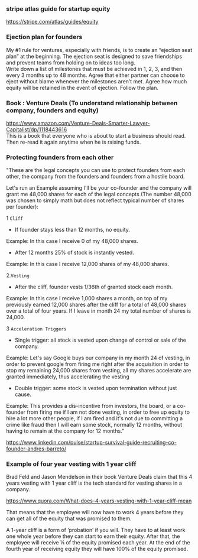 
### stripe atlas guide for startup equity  
https://stripe.com/atlas/guides/equity

### Ejection plan for founders
My #1 rule for ventures, especially with friends, is to create an “ejection seat plan” at the beginning. The ejection seat is designed to save friendships and prevent teams from holding on to ideas too long.  
Write down a list of milestones that must be achieved in 1, 2, 3, and then every 3 months up to 48 months. Agree that either partner can choose to eject without blame whenever the milestones aren’t met. Agree how much equity will be retained in the event of ejection. Follow the plan.  

### Book : Venture Deals (To understand relationship between company, founders and equity)  
https://www.amazon.com/Venture-Deals-Smarter-Lawyer-Capitalist/dp/1118443616   
This is a book that everyone who is about to start a business should read. Then re-read it again anytime when he is raising funds.  


### Protecting founders from each other  
"These are the legal concepts you can use to protect founders from each other, the company from the founders and founders from a hostile board.

Let's run an Example assuming I'll be your co-founder and the company will grant me 48,000 shares for each of the legal concepts (The number 48,000 was chosen to simply math but does not reflect typical number of shares per founder):

1 `Cliff`

- If founder stays less than 12 months, no equity.

Example: In this case I receive 0 of my 48,000 shares.

- After 12 months 25% of stock is instantly vested.

Example: In this case I receive 12,000 shares of my 48,000 shares.

2.`Vesting`

- After the cliff, founder vests 1/36th of granted stock each month.

Example: In this case I receive 1,000 shares a month, on top of my previously earned 12,000 shares after the cliff for a total of 48,000 shares over a total of four years. If I leave in month 24 my total number of shares is 24,000.

3 `Acceleration Triggers`

- Single trigger: all stock is vested upon change of control or sale of the company.

Example: Let's say Google buys our company in my month 24 of vesting, in order to prevent google from firing me right after the acquisition in order to stop my remaining 24,000 shares from vesting, all my shares accelerate are granted immediately, thus accelerating the vesting

- Double trigger: some stock is vested upon termination without just cause.

Example: This provides a dis-incentive from investors, the board, or a co-founder from firing me if I am not done vesting, in order to free up equity to hire a lot more other people, if I am fired and it's not due to committing a crime like fraud then I will earn some stock, normally 12 months, without having to remain at the company for 12 months."  

https://www.linkedin.com/pulse/startup-survival-guide-recruiting-co-founder-andres-barreto/  

### Example of four year vesting with 1 year cliff
Brad Feld and Jason Mendelson in their book Venture Deals claim that this 4 years vesting with 1 year cliff is the tech standard for vesting shares in a company.

https://www.quora.com/What-does-4-years-vesting-with-1-year-cliff-mean  

That means that the employee will now have to work 4 years before they can get all of the equity that was promised to them. 
 
A 1-year cliff is a form of ‘probation’ if you will. They have to at least work one whole year before they can start to earn their equity. After that, the employee will receive ¼ of the equity promised each year. At the end of the fourth year of receiving equity they will have 100% of the equity promised.  

